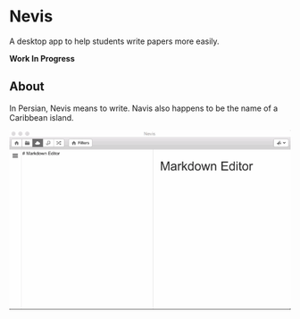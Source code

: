 # Nevis

A desktop app to help students write papers more easily.

**Work In Progress**

## About

In Persian, Nevis means to write. Navis also happens to be the name of a Caribbean island.

![Screenshot](./nevis.gif)
